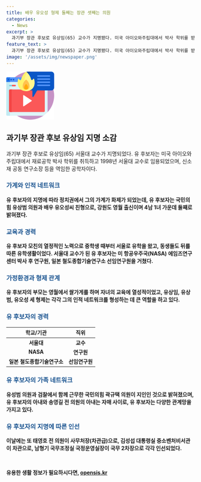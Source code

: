 ```yaml
---
title: 배우 유오성 형제 둘째는 장관 셋째는 의원
categories:
  - News
excerpt: >
  과기부 장관 후보로 유상임(65) 교수가 지명됐다. 미국 아이오와주립대에서 박사 학위를 받고, 서울대 교수로 재직한 경력이 있는 그는 공학자로 전문성을 인정받았다. 또한, 유 후보자의 가계와 고향에 대한 이야기가 이목을 끌었다. 그의 형과 배우 유오성씨, 그리고 정치인과의 연결고리도 주목받았다. 미국 유학과 부모님의 희생으로부터 시작된 풍부한 경험도 이목을 끈다. 또한, 윤 석열 대통령의 인선에는 통일 문제를 강조하는 메시지가 함축돼 있다.
feature_text: >
  과기부 장관 후보로 유상임(65) 교수가 지명됐다. 미국 아이오와주립대에서 박사 학위를 받고, 서울대 교수로 재직한 경력이 있는 그는 공학자로 전문성을 인정받았다. 또한, 유 후보자의 가계와 고향에 대한 이야기가 이목을 끌었다. 그의 형과 배우 유오성씨, 그리고 정치인과의 연결고리도 주목받았다. 미국 유학과 부모님의 희생으로부터 시작된 풍부한 경험도 이목을 끈다. 또한, 윤 석열 대통령의 인선에는 통일 문제를 강조하는 메시지가 함축돼 있다.
image: '/assets/img/newspaper.png'
---
```


<p><img src="/assets/img/news.png" alt="rentncar 속보" /></p>

<h2 data-ke-size="size26">과기부 장관 후보 유상임 지명 소감</h2>

<p data-ke-size="size16">과기부 장관 후보로 유상임(65) 서울대 교수가 지명되었다. 유 후보자는 미국 아이오와주립대에서 재료공학 박사 학위를 취득하고 1998년 서울대 교수로 임용되었으며, 신소재 공동 연구소장 등을 역임한 공학자이다.</p>

<h3><b><span style="color: #1a5490;">가계와 인적 네트워크</span><b></h3>

<p data-ke-size="size16">유 후보자의 지명에 따라 정치권에서 그의 가계가 화제가 되었는데, 유 후보자는 국민의힘 유상범 의원과 배우 유오성씨 친형으로, 강원도 영월 출신이며 4남 1녀 가운데 둘째로 밝혀졌다.</p>

<h3><b><span style="color: #1a5490;">교육과 경력</span></b></h3>

<p data-ke-size="size16">유 후보자 모친의 열정적인 노력으로 중학생 때부터 서울로 유학을 왔고, 동생들도 뒤를 따른 유학생활이었다. 서울대 교수가 된 유 후보자는 미 항공우주국(NASA) 에임즈연구센터 박사 후 연구원, 일본 철도종합기술연구소 선임연구원을 거쳤다.</p>

<h3><b><span style="color: #1a5490;">가정환경과 형제 관계</span></b></h3>

<p data-ke-size="size16">유 후보자의 부모는 영월에서 쌀가게를 하며 자녀의 교육에 열성적이었고, 유상임, 유상범, 유오성 세 형제는 각각 그의 인적 네트워크를 형성하는 데 큰 역할을 하고 있다.</p>

<h3><b><span style="color: #1a5490;">유 후보자의 경력</span></b></h3>

<table>
    <thead>
        <tr>
            <th><b>학교/기관</b></th>
            <th><b>직위</b></th>
        </tr>
    </thead>
    <tbody>
        <tr>
            <td style="text-align: center; height: 17px;"><b>서울대</b></td>
            <td style="text-align: center; height: 17px;"><b>교수</b></td>
        </tr>
        <tr>
            <td style="text-align: center; height: 17px;"><b>NASA</b></td>
            <td style="text-align: center; height: 17px;"><b>연구원</b></td>
        </tr>
        <tr>
            <td style="text-align: center; height: 17px;"><b>일본 철도종합기술연구소</b></td>
            <td style="text-align: center; height: 17px;"><b>선임연구원</b></td>
        </tr>
    </tbody>
</table>

<h3><b><span style="color: #1a5490;">유 후보자의 가족 네트워크</span></b></h3>

<p data-ke-size="size16">유성범 의원과 검찰에서 함께 근무한 국민의힘 곽규택 의원이 지인인 것으로 밝혀졌으며, 유 후보자의 아내와 송영길 전 의원의 아내는 자매 사이로, 유 후보자는 다양한 관계망을 가지고 있다.</p>

<h3><b><span style="color: #1a5490;">유 후보자의 지명에 따른 인선</span></b></h3>

<p data-ke-size="size16">이날에는 또 태영호 전 의원이 사무처장(차관급)으로, 김성섭 대통령실 중소벤처비서관이 차관으로, 남형기 국무조정실 국정운영실장이 국무 2차장으로 각각 인선되었다.</p>

<p data-ke-size="size16">&nbsp;</p>
유용한 생활 정보가 필요하시다면, <a href="https://opensis.kr" rel="dofollow">opensis.kr</a>


